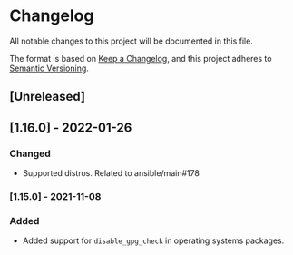 # Changelog
All notable changes to this project will be documented in this file.

The format is based on [Keep a Changelog](https://keepachangelog.com/en/1.0.0/),
and this project adheres to [Semantic Versioning](https://semver.org/spec/v2.0.0.html).

## [Unreleased]

## [1.16.0] - 2022-01-26
### Changed
- Supported distros. Related to ansible/main#178

### [1.15.0] - 2021-11-08
### Added
- Added support for `disable_gpg_check` in operating systems packages.
